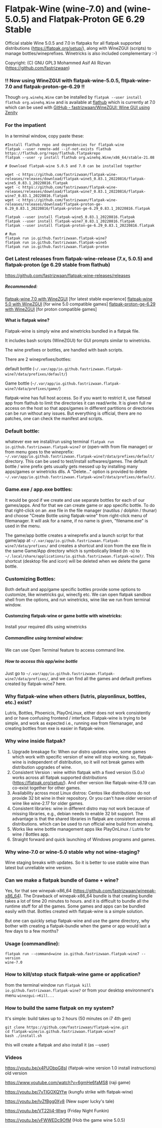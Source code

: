 # Flatpak-Wine (wine-7.0) and (wine-5.0.5) and Flatpak-Proton GE 6.29 Stable

Official stable Wine 5.0.5 and 7.0 in flatpaks for all flatpak supported distributions (https://flatpak.org/setup/), along with WineZGUI (scripts) to manage bottles/wineprefixes. Winetricks is also included complementary :-)

Copyright: (C) GNU GPL3 Mohammed Asif Ali Rizvan (https://github.com/fastrizwaan)

### !! Now using WineZGUI with flatpak-wine-5.0.5, fltpak-wine-7.0 and flatpak-proton-ge-6.29 !!

Though `org.winehq.Wine` can be installed by `flatpak --user install flathub org.winehq.Wine` and is available at [flathub](https://flathub.org/apps) which is currently at 7.0 which can be used with [GitHub - fastrizwaan/WineZGUI: Wine GUI using Zenity](https://github.com/fastrizwaan/WineZGUI)

### For the impatient

In a terminal window, copy paste these:

```
#Install flathub repo and dependencies for flatpak-wine
flatpak --user remote-add --if-not-exists flathub https://flathub.org/repo/flathub.flatpakrepo
flatpak --user -y install flathub org.winehq.Wine/x86_64/stable-21.08

# Download flatpak-wine 5.0.5 and 7.0 can be installed together

wget -c https://github.com/fastrizwaan/flatpak-wine-releases/releases/download/flatpak-wine5_0.83.1_20220816/flatpak-wine5_0.83.1_20220816.flatpak
wget -c https://github.com/fastrizwaan/flatpak-wine-releases/releases/download/flatpak-wine7_0.83.1_20220816/flatpak-wine7_0.83.1_20220816.flatpak
wget -c https://github.com/fastrizwaan/flatpak-wine-releases/releases/download/flatpak-proton-ge-6.29_0.83.1_20220816/flatpak-proton-ge-6.29_0.83.1_20220816.flatpak

flatpak --user install flatpak-wine5_0.83.1_20220816.flatpak
flatpak --user install flatpak-wine7_0.83.1_20220816.flatpak
flatpak --user install flatpak-proton-ge-6.29_0.83.1_20220816.flatpak

# Run
flatpak run io.github.fastrizwaan.flatpak-wine7
flatpak run io.github.fastrizwaan.flatpak-wine5
flatpak run io.github.fastrizwaan.flatpak-proton
```

### Get Latest releases from flatpak-wine-release (7.x, 5.0.5) and flatpak-proton (ge 6.29 stable from flathub)

https://github.com/fastrizwaan/flatpak-wine-releases/releases

##### Recommended:

[flatpak-wine 7.0 with WineZGUI](https://github.com/fastrizwaan/flatpak-wine-releases/releases/download/flatpak-wine7_0.83.1_20220816/flatpak-wine7_0.83.1_20220816.flatpak) [for latest stable experience]
[flatpak-wine 5.0 with WineZGUI](https://github.com/fastrizwaan/flatpak-wine-releases/releases/download/flatpak-wine5_0.83.1_20220816/flatpak-wine5_0.83.1_20220816.flatpak) [for wine 5.0 compatible games]
[flatpak-proton-ge-6.29 with WineZGUI](https://github.com/fastrizwaan/flatpak-wine-releases/releases/download/flatpak-proton-ge-6.29_0.83.1_20220816/flatpak-proton-ge-6.29_0.83.1_20220816.flatpak) [for proton compatible games]

#### What is flatpak wine?

Flatpak-wine is simply wine and winetricks bundled in a flatpak file. 

It includes bash scripts (WineZGUI) for GUI prompts similar to winetricks.

The wine prefixes or bottles, are handled with bash scripts.

There are 2 wineprefixes/bottles:

   default bottle (`~/.var/app/io.github.fastrizwaan.flatpak-wine7/data/prefixes/default/`)

   Game bottle    (`~/.var/app/io.github.fastrizwaan.flatpak-wine7/data/prefixes/game/`)

flatpak-wine has full host access. So if you want to restrict it, use flatseal app from flathub to limit the directories it can read/write. It is given full rw access on the host so that  apps/games in different partitions or directories can be run without any issues. But everything is official, there are no patches, one can check the manifest and scripts. 

### Default bottle:

whatever exe we install/run using terminal `flatpak run io.github.fastrizwaan.flatpak-wine7` or (open-with from file manager)  or from menu goes to the wineprefix: `~/.var/app/io.github.fastrizwaan.flatpak-wine7/data/prefixes/default/` directory. This can be used to test/install softwares/games. The default bottle / wine prefix gets usually gets messed up by installing many apps/games or winetricks dlls. A "Delete..." option is provided to delete `~/.var/app/io.github.fastrizwaan.flatpak-wine7/data/prefixes/default/`. 

### Game.exe / app.exe bottles:

It would be good if we create and use separate bottles for each of our games/apps. And for that we can create game or app specific bottle. To do that right-click on an .exe file in the file manager (nautilus / dolphin / thunar) and choose "Create Bottle using flatpak-wine" from right-click menu of filemanager. It will ask for a name, if no name is given, "filename.exe" is used in the menu. 

The game/app bottle creates a wineprefix and a launch script for that game/app at `~/.var/app/io.github.fastrizwaan.flatpak-wine7/data/prefixes/` and creates a shortcut and icon from the exe file in the same Game/App directory which is symbolically linked (ln -s) to `~/.local/share/applications/io.github.fastrizwaan.flatpak-wine7/`. This shortcut (desktop file and icon) will be deleted when we delete the game bottle.

### Customizing Bottles:

Both default and app/game specific bottles provide some options to customize, like winetricks gui, winecfg etc. We can open flatpak sandbox shell from the options, and run winetricks, wine like we run from terminal window.

#### Customzing flatpak-wine or game bottle with winetricks:

Install your required dlls using winetricks 

##### Commandline using terminal window:

We  can use Open Terminal feature to access command line.

##### How to access this app/wine bottle

Just go to `~/.var/app/io.github.fastrizwaan.flatpak-wine7/data/prefixes/`, and we can find all the games and default prefixes created by flatpak-wine7 here.

### Why flatpak-wine when others (lutris, playonlinux, bottles, etc.) exist?

Lutris, Bottles, Phoenicis, PlayOnLinux, either does not work consistently and or have confusing frontend / interface. 
Flatpak-wine is trying to be simple, and work as expected i.e., running exe from filemanager, and creating bottles from exe is easier in flatpak-wine.

### Why wine inside flatpak?

1. Upgrade breakage fix: When our distro updates wine, some games which work with specific version of wine will stop working. so, flatpak-wine is independent of distribution, so it will not break games with distribution upgrades of wine.
2. Consistent Version  : wine within flatpak with a fixed version (5.0.x) works across all flatpak supported distributions (https://flatpak.org/setup/). And other version like flatpak-wine-6.19 can co-exist together for other games.
3. Availability across most Linux distros: Centos like distributions do not provide 32 bit wine in their repository. Or you can't have older version of wine like wine-2.17 for older games.
4. Consistent libraries: wine in different distro may not work because of missing libraries, e.g., debian needs to enable 32 bit support. The advantage is that the shared libraries in flatpak are consistent across all distributions.  which can be used to run official wine build from winehq.
5. Works like wine bottle management apps like PlayOnLinux / Lutris for wine / Bottles app.
6. Straight forward and quick launching of Windows programs and games.

### Why wine-7.0 or wine-5.0 stable why not wine-staging?

Wine staging breaks with updates. So it is better to use stable wine than latest but unreliable wine version. 

### Can we make a flatpak bundle of Game + wine?

Yes, for that see winepak-x86_64 (https://github.com/fastrizwaan/winepak-x86_64). 
The Drawback of winepak-x86_64 bundle is that creating bundle takes a lot of time 20 minutes to hours. and it is difficult to bundle all the runtime stuff for all the games. Some games and apps can be bundled easily with that. Bottles created with flatpak-wine is a simple solution.

But one can quickly setup flatpak-wine and use the game directory, why bother with creating a flatpak-bundle when the game or app would last a few days to a few months?

### Usage (commandline):

```
flatpak run --command=wine io.github.fastrizwaan.flatpak-wine7 --version
wine-7.0
```

### How to kill/stop stuck flatpak-wine game or application?

from the terminal window run `flatpak kill io.github.fastrizwaan.flatpak-wine7` or from your desktop environment's menu `winezgui->Kill...`

### How to build the same flatpak on my system?

It's simple: build takes up to 2 hours (50 minutes on i7 4th gen)

```
git clone https://github.com/fastrizwaan/flatpak-wine.git
cd flatpak-wine/io.github.fastrizwaan.flatpak-wine7
bash ./install.sh
```

this will create a flatpak and also install it (as --user)

 

### Videos

https://youtu.be/x4PUObpG8sI                (flatpak-wine version 1.0 install instructions) old version

https://www.youtube.com/watch?v=6gmHe6faMS8 (raji game)

https://youtu.be/7vTIGOXQYfw                (kungfu strike with flatpak-wine)

https://youtu.be/IvZfBgg0Xy8                (New super lucky's tale)

https://youtu.be/VT22Ii4-Wwg                (Friday Night Funkin)

https://youtu.be/vFWWEDc9OfM                (Hob the game wine 5.0.5)
